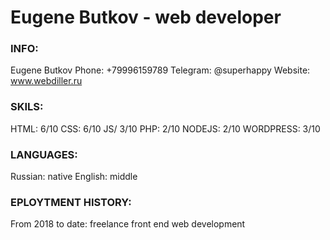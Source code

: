 # Eugene Butkov - web developer

### INFO:
Eugene Butkov
Phone: +79996159789
Telegram: @superhappy
Website: www.webdiller.ru

### SKILS:
HTML: 6/10
CSS: 6/10
JS/ 3/10
PHP: 2/10
NODEJS: 2/10
WORDPRESS: 3/10

### LANGUAGES:
Russian: native
English: middle

### EPLOYTMENT HISTORY:
From 2018 to date: freelance front end web development

